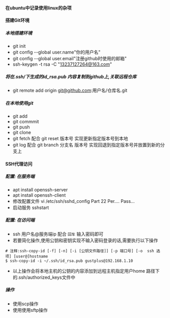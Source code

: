 #### 在ubuntu中记录使用linux的杂项

#### 搭建Git环境

##### 本地搭建环境
* git init   
* git config --global user.name"你的用户名"
* git config --global user.email"注册github时使用的邮箱"
* ssh-keygen -t rsa -C "13237127264@163.com"

##### 将在.ssh/下生成的id_rsa.pub 内容复制到github上,关联远程仓库
* git remote add origin git@github.com:用户名/仓库名.git

##### 在本地使用git
* git add
* git commmit
* git push
* git clone
* git fetch 配合 git reset 版本号 实现更新指定版本号到本地
* git log 配合 git branch 分支名 版本号 实现回退到指定版本号并放置到新的分支上

#### SSH代理访问

##### 配置: 在服务端  
* apt install openssh-server
* apt install openssh-client
* 修改配置文件 vi /etc/ssh/sshd_config
  Part 22
  Per....
  Pass...
* 启动服务 sshstart

##### 配置: 在访问端
* ssh 用户名@服务端ip 配合 `回车` 输入密码即可
* 若要简化操作,使用公钥和密钥实现不输入密码登录的话,需要执行以下操作

```shell script
# 注释:ssh-copy-id [-f] [-n] [-i [公钥文件路径]] [-p 端口号] [-o  ssh 选项] [user@]hostname
$ ssh-copy-id -i ~/.ssh/id_rsa.pub gustplus@192.168.1.10
```
* 以上操作会将本地主机的公钥的内容添加到远程主机指定用户home 路径下的.ssh/authorized_keys文件中

##### 操作
* 使用scp操作
* 使用使用sftp操作

